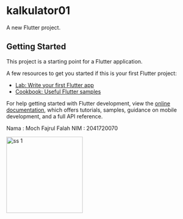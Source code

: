 # kalkulator01

A new Flutter project.

## Getting Started

This project is a starting point for a Flutter application.

A few resources to get you started if this is your first Flutter project:

- [Lab: Write your first Flutter app](https://docs.flutter.dev/get-started/codelab)
- [Cookbook: Useful Flutter samples](https://docs.flutter.dev/cookbook)

For help getting started with Flutter development, view the
[online documentation](https://docs.flutter.dev/), which offers tutorials,
samples, guidance on mobile development, and a full API reference.

Nama : Moch Fajrul Falah
NIM : 2041720070

<img src="https://user-images.githubusercontent.com/64688057/199915299-db53cc8e-cd68-44a2-b39e-2ba78236e02b.jpeg" alt="ss 1" style="width:200px;"/>


